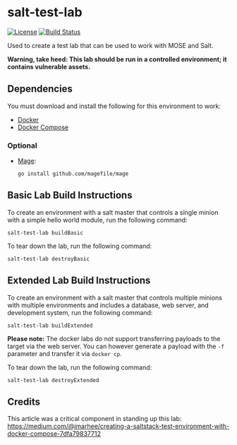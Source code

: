 # salt-test-lab
[![License](http://img.shields.io/:license-mit-blue.svg)](https://github.com/master-of-servers/salt-test-lab/blob/master/LICENSE)
[![Build Status](https://dev.azure.com/jaysonegrace/salt-test-lab/_apis/build/status/master-of-servers.salt-test-lab?branchName=master)](https://dev.azure.com/jaysonegrace/salt-test-lab/_build/latest?definitionId=35&branchName=master)

Used to create a test lab that can be used to work with MOSE and Salt.

**Warning, take heed: This lab should be run in a controlled environment; it contains vulnerable assets.**

## Dependencies
You must download and install the following for this environment to work:
* [Docker](https://docs.docker.com/install/)
* [Docker Compose](https://docs.docker.com/compose/install/)

### Optional
* [Mage](https://github.com/magefile/mage):  
  ```
  go install github.com/magefile/mage
  ```

## Basic Lab Build Instructions
To create an environment with a salt master that controls a single minion with a simple hello world module, run the following command:
```
salt-test-lab buildBasic
```

To tear down the lab, run the following command:
```
salt-test-lab destroyBasic
```

## Extended Lab Build Instructions
To create an environment with a salt master that controls multiple minions with multiple environments and includes a database, web server, and development system, run the following command:
```
salt-test-lab buildExtended
```

**Please note:**
The docker labs do not support transferring payloads to the target via the web server. You can however generate a payload with the `-f` parameter and transfer it via `docker cp`.

To tear down the lab, run the following command:
```
salt-test-lab destroyExtended
```

## Credits
This article was a critical component in standing up this lab:
https://medium.com/@jmarhee/creating-a-saltstack-test-environment-with-docker-compose-7dfa79837712